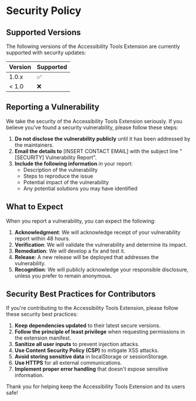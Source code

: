# Security Policy

## Supported Versions

The following versions of the Accessibility Tools Extension are currently supported with security updates:

| Version | Supported          |
| ------- | ------------------ |
| 1.0.x   | :white_check_mark: |
| < 1.0   | :x:                |

## Reporting a Vulnerability

We take the security of the Accessibility Tools Extension seriously. If you believe you've found a security vulnerability, please follow these steps:

1. **Do not disclose the vulnerability publicly** until it has been addressed by the maintainers.
2. **Email the details to** [INSERT CONTACT EMAIL] with the subject line "[SECURITY] Vulnerability Report".
3. **Include the following information** in your report:
   - Description of the vulnerability
   - Steps to reproduce the issue
   - Potential impact of the vulnerability
   - Any potential solutions you may have identified

## What to Expect

When you report a vulnerability, you can expect the following:

1. **Acknowledgment**: We will acknowledge receipt of your vulnerability report within 48 hours.
2. **Verification**: We will validate the vulnerability and determine its impact.
3. **Remediation**: We will develop a fix and test it.
4. **Release**: A new release will be deployed that addresses the vulnerability.
5. **Recognition**: We will publicly acknowledge your responsible disclosure, unless you prefer to remain anonymous.

## Security Best Practices for Contributors

If you're contributing to the Accessibility Tools Extension, please follow these security best practices:

1. **Keep dependencies updated** to their latest secure versions.
2. **Follow the principle of least privilege** when requesting permissions in the extension manifest.
3. **Sanitize all user inputs** to prevent injection attacks.
4. **Use Content Security Policy (CSP)** to mitigate XSS attacks.
5. **Avoid storing sensitive data** in localStorage or sessionStorage.
6. **Use HTTPS** for all external communications.
7. **Implement proper error handling** that doesn't expose sensitive information.

Thank you for helping keep the Accessibility Tools Extension and its users safe!